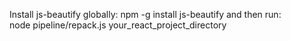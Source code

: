Install js-beautify globally:
npm -g install js-beautify and then run:<br />
node pipeline/repack.js your_react_project_directory
